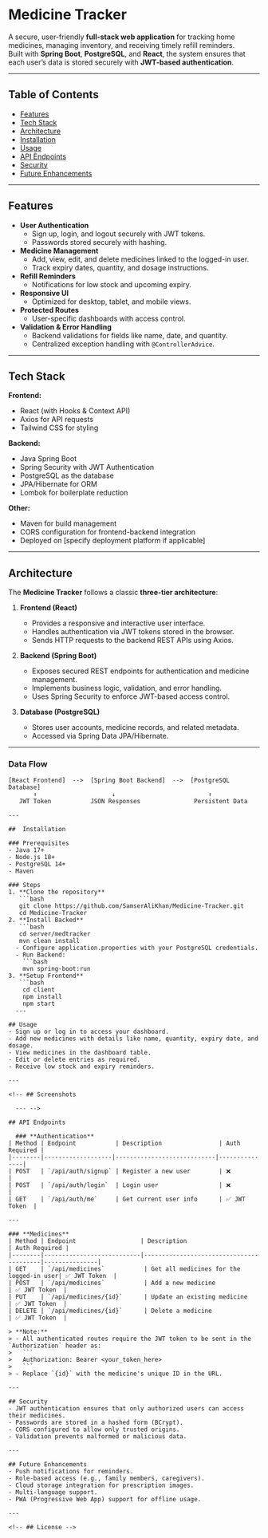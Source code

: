 #  Medicine Tracker

A secure, user-friendly **full-stack web application** for tracking home medicines, managing inventory, and receiving timely refill reminders.  
Built with **Spring Boot**, **PostgreSQL**, and **React**, the system ensures that each user’s data is stored securely with **JWT-based authentication**.

---

##  Table of Contents
- [Features](#features)
- [Tech Stack](#tech-stack)
- [Architecture](#architecture)
- [Installation](#installation)
- [Usage](#usage)<!-- - [Screenshots](#screenshots) -->
- [API Endpoints](#api-endpoints)
- [Security](#security)
- [Future Enhancements](#future-enhancements)
<!-- - [License](#license) -->

---

##  Features
- **User Authentication**
  - Sign up, login, and logout securely with JWT tokens.
  - Passwords stored securely with hashing.
- **Medicine Management**
  - Add, view, edit, and delete medicines linked to the logged-in user.
  - Track expiry dates, quantity, and dosage instructions.
- **Refill Reminders**
  - Notifications for low stock and upcoming expiry.
- **Responsive UI**
  - Optimized for desktop, tablet, and mobile views.
- **Protected Routes**
  - User-specific dashboards with access control.
- **Validation & Error Handling**
  - Backend validations for fields like name, date, and quantity.
  - Centralized exception handling with `@ControllerAdvice`.

---

##  Tech Stack

**Frontend:**
- React (with Hooks & Context API)
- Axios for API requests
- Tailwind CSS for styling

**Backend:**
- Java Spring Boot
- Spring Security with JWT Authentication
- PostgreSQL as the database
- JPA/Hibernate for ORM
- Lombok for boilerplate reduction

**Other:**
- Maven for build management
- CORS configuration for frontend-backend integration
- Deployed on [specify deployment platform if applicable]

---

## Architecture

The **Medicine Tracker** follows a classic **three-tier architecture**:

1. **Frontend (React)**
   - Provides a responsive and interactive user interface.
   - Handles authentication via JWT tokens stored in the browser.
   - Sends HTTP requests to the backend REST APIs using Axios.

2. **Backend (Spring Boot)**
   - Exposes secured REST endpoints for authentication and medicine management.
   - Implements business logic, validation, and error handling.
   - Uses Spring Security to enforce JWT-based access control.

3. **Database (PostgreSQL)**
   - Stores user accounts, medicine records, and related metadata.
   - Accessed via Spring Data JPA/Hibernate.

---

### Data Flow

```plaintext
[React Frontend]  -->  [Spring Boot Backend]  -->  [PostgreSQL Database]
       ↑                     ↓                          ↑
   JWT Token           JSON Responses               Persistent Data
   
---

##  Installation

### Prerequisites
- Java 17+
- Node.js 18+
- PostgreSQL 14+
- Maven

### Steps
1. **Clone the repository**
   ```bash
   git clone https://github.com/SamserAliKhan/Medicine-Tracker.git
   cd Medicine-Tracker
2. **Install Backed**
   ```bash
   cd server/medtracker
   mvn clean install
  - Configure application.properties with your PostgreSQL credentials.  
  - Run Backend:
    ```bash
    mvn spring-boot:run
3. **Setup Frontend**
   ```bash
    cd client
    npm install
    npm start
  ---

## Usage
- Sign up or log in to access your dashboard.  
- Add new medicines with details like name, quantity, expiry date, and dosage.  
- View medicines in the dashboard table.  
- Edit or delete entries as required.  
- Receive low stock and expiry reminders.  

---

<!-- ## Screenshots

  --- -->

## API Endpoints

  ### **Authentication**
| Method | Endpoint           | Description                | Auth Required |
|--------|-------------------|----------------------------|---------------|
| POST   | `/api/auth/signup` | Register a new user        | ❌            |
| POST   | `/api/auth/login`  | Login user                 | ❌            |
| GET    | `/api/auth/me`     | Get current user info      | ✅ JWT Token  |

---

### **Medicines**
| Method | Endpoint                  | Description                             | Auth Required |
|--------|---------------------------|-----------------------------------------|---------------|
| GET    | `/api/medicines`           | Get all medicines for the logged-in user| ✅ JWT Token  |
| POST   | `/api/medicines`           | Add a new medicine                      | ✅ JWT Token  |
| PUT    | `/api/medicines/{id}`      | Update an existing medicine             | ✅ JWT Token  |
| DELETE | `/api/medicines/{id}`      | Delete a medicine                       | ✅ JWT Token  |

> **Note:**  
> - All authenticated routes require the JWT token to be sent in the `Authorization` header as:  
>   ```
>   Authorization: Bearer <your_token_here>
>   ```
> - Replace `{id}` with the medicine's unique ID in the URL.

---

## Security
- JWT authentication ensures that only authorized users can access their medicines.
- Passwords are stored in a hashed form (BCrypt).
- CORS configured to allow only trusted origins.
- Validation prevents malformed or malicious data.

---

## Future Enhancements
- Push notifications for reminders.
- Role-based access (e.g., family members, caregivers).
- Cloud storage integration for prescription images.
- Multi-language support.
- PWA (Progressive Web App) support for offline usage.

---

<!-- ## License -->

